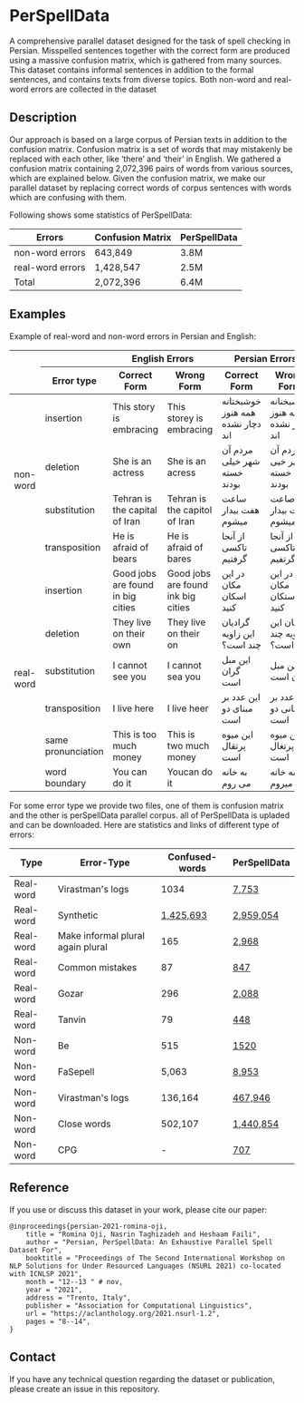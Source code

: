 # PerSpellData

A comprehensive parallel dataset designed for the task of spell checking in Persian. Misspelled sentences together with the correct form are produced using a massive confusion matrix, which is gathered from many sources. This dataset contains informal sentences in addition to the formal sentences, and contains texts from diverse topics. Both non-word and real-word errors are collected in the dataset


## Description

Our approach is based on a large corpus of Persian texts in addition to the confusion matrix. Confusion matrix is a set of words that may mistakenly be replaced with each other, like ‘there’ and ‘their’ in English. We gathered a confusion matrix containing 2,072,396 pairs of words from various sources, which are explained below. Given the confusion matrix, we make our parallel dataset by replacing correct words of corpus sentences with words which are confusing with them.

Following shows some statistics of PerSpellData:

Errors   | Confusion Matrix | PerSpellData|
---------|------------------|-------------|
non-word errors | 643,849     |3.8M|
real-word errors| 1,428,547   |2.5M|
Total           | 2,072,396   |6.4M|


## Examples

Example of real-word and non-word errors in Persian and English:

<table>
    <thead>
        <tr>
	    <th rowspan=2></th>
	    <th></th>
            <th colspan=2>English Errors</th>
            <th colspan=2 >Persian Errors</th>
        </tr>
	     <th>Error type</th>
	     <th>Correct Form</th>
	     <th>Wrong Form</th>
	     <th>Correct Form</th>
	     <th>Wrong Form</th>
	<tr>
	</tr>
    </thead>
    <tbody>
        <tr>
            <td rowspan=4>non-word</td>
            <td>insertion</td>
	    <td>This story is embracing</td>
	    <td>This storey is embracing </td>
	    <td>خوشبختانه همه هنوز دچار نشده اند </td>
	    <td>خوشبخنانه همه هنوز دچار نشده اند</td>
        </tr>
        <tr>
            <td>deletion</td>
            <td>She is an actress </td>
	    <td>She is an acress</td>
	    <td>مردم آن شهر خیلی خسته بودند</td>
	    <td>مردم آن شهر خیی خسته بودند</td>
        </tr>
     <tr>
            <td>substitution</td>
            <td>Tehran is the capital of Iran </td>
	    <td>Tehran is the capitol of Iran</td>
	    <td>ساعت هفت بیدار میشوم </td>
	    <td>صاعت هفت بیدار میشوم</td>
        </tr>
     <tr>
            <td>transposition</td>
            <td>He is afraid of bears </td>
	    <td>He is afraid of bares</td>
	    <td>از آنجا تاکسی گرفتیم</td>
	    <td>از آنجا تاکسی گرتفیم</td>
        </tr>
        <tr>
            <td rowspan=6>real-word</td>
	    <td>insertion</td>
	    <td>Good jobs are found in big cities</td>
            <td>Good jobs are found ink big cities</td>
	    <td>در این مکان اسکان کنید</td>
	    <td>در این مکان استکان کنید</td>
	    <td></td>
        </tr>
	<tr>
	    <td>deletion</td>
	    <td>They live on their own</td>
            <td>They live on their on</td>
	    <td>گرادیان این زاویه چند است؟</td>
	    <td>گدایان این زاویه چند است؟</td>
        </tr>
	<tr>
	    <td>substitution</td>
            <td>I cannot see you</td>
	    <td>I cannot sea you</td>
	    <td>این مبل گران است</td>
	    <td>این مبل میان است</td>
        </tr>
	<tr>
	    <td>transposition</td>
            <td>I live here</td>
	    <td>I live heer</td>
	    <td>این عدد بر مبنای دو است</td>
	    <td>ین عدد بر مبانی دو است</td>
        </tr>
	<tr>
	    <td>same pronunciation</td>
            <td>This is too much money</td>
	    <td>This is two much money</td>
	    <td>این میوه پرتقال است</td>
	    <td>این میوه پرتغال است</td>
        </tr>
	<tr>
	    <td>word boundary </td>
            <td>You can do it </td>
	    <td>Youcan do it</td>
	    <td>به خانه می روم</td>
	    <td>به خانه میروم</td>
        </tr>
    </tbody>
</table>


For some error type we provide two files, one of them is confusion matrix and the other is perSpellData parallel corpus.
all of PerSpellData is upladed and can be downloaded.
Here are statistics and links of different type of errors:


<table>
	<thead>
		<th>Type</th>
		<th>Error-Type</th>
		<th>Confused-words</th>
		<th>PerSpellData</th>
	</thead>
	 <tbody>
        <tr>
	    	<td>Real-word</td>
	    	<td>Virastman's logs</td>
	    	<td>1034</td>
	    	<td><a href="https://github.com/rominaoji/PerSpellData/tree/main/DataSet/real-word/virastman">7,753</a></td>
		</tr>
        <tr>
	    	<td>Real-word</td>
	    	<td>Synthetic</td>
	    	<td><a href="https://github.com/rominaoji/PerSpellData/blob/main/confusion_matrix/real-word/final_confusion_real.csv">1,425,693</a></td>
	    	<td><a href="https://drive.google.com/drive/u/6/folders/1VK6tUEJoqPTE7SCs6FJt4p0P6BosDj2x">2,959,054</a></td>
		</tr>
        <tr>
	   		<td>Real-word</td>
	    	<td>Make informal plural again plural</td>
	    	<td>165</td>
	    	<td><a href="https://github.com/rominaoji/PerSpellData/tree/main/DataSet/real-word/plural">2,968</a></td>
		</tr>
        <tr>
	    	<td>Real-word</td>
	    	<td>Common mistakes</td>
	    	<td>87</td>
	    	<td><a href="https://github.com/rominaoji/PerSpellData/tree/main/DataSet/real-word/common">847</a></td>
		</tr>
        <tr>
	    	<td>Real-word</td>
	    	<td>Gozar</td>
	    	<td>296</td>
	    	<td><a href="https://github.com/rominaoji/PerSpellData/tree/main/DataSet/real-word/gozar">2,088</a></td>
		</tr>
        <tr>
	    	<td>Real-word</td>
	    	<td>Tanvin</td>
	    	<td>79</td>
	    	<td><a href="https://github.com/rominaoji/PerSpellData/tree/main/DataSet/real-word/tanvin">448</a></td>
		</tr>
		<tr>
	    	<td>Non-word</td>
	    	<td>Be</td>
	    	<td>515</td>
	    	<td><a href="https://github.com/rominaoji/PerSpellData/tree/main/DataSet/real-word/be">1520</a></td>
		</tr>
	    <td>Non-word</td>
	    	<td>FaSepell</td>
	    	<td>5,063</td>
	    	<td><a href="https://drive.google.com/drive/u/6/folders/1k9U4N9W-StBaKWFetckwj3fROAyzRNg9">8,953</a></td>
		</tr>
        <tr>
	    	<td>Non-word</td>
	    	<td>Virastman's logs</td>
	    	<td>136,164</td>
	    	<td><a href="https://drive.google.com/drive/u/6/folders/1CP6DyLwIBHer7TsVE9ca0rjHjWc0QSFF">467,946</a></td>
		</tr>
		<tr>
	    	<td>Non-word</td>
	    	<td>Close words</td>
	    	<td>502,107</td>
	    	<td><a href="https://drive.google.com/drive/u/6/folders/1vchA4BOlyBz0-POZqvgSRs1dxPb-bMNx">1,440,854</a></td>
		</tr>
		<tr>
	    	<td>Non-word</td>
	    	<td>CPG</td>
	    	<td>-</td>
	    	<td><a href="https://github.com/rominaoji/PerSpellData/tree/main/dehkhoda">707</a></td>
		</tr>

</table>

## Reference 

If you use or discuss this dataset in your work, please cite our paper:

```
@inproceedings{persian-2021-romina-oji,
    title = "Romina Oji, Nasrin Taghizadeh and Heshaam Faili",
    author = "Persian, PerSpellData: An Exhaustive Parallel Spell Dataset For",
    booktitle = "Proceedings of The Second International Workshop on NLP Solutions for Under Resourced Languages (NSURL 2021) co-located with ICNLSP 2021",
    month = "12--13 " # nov,
    year = "2021",
    address = "Trento, Italy",
    publisher = "Association for Computational Linguistics",
    url = "https://aclanthology.org/2021.nsurl-1.2",
    pages = "8--14",
}
```

## Contact

If you have any technical question regarding the dataset or publication, please
create an issue in this repository.
